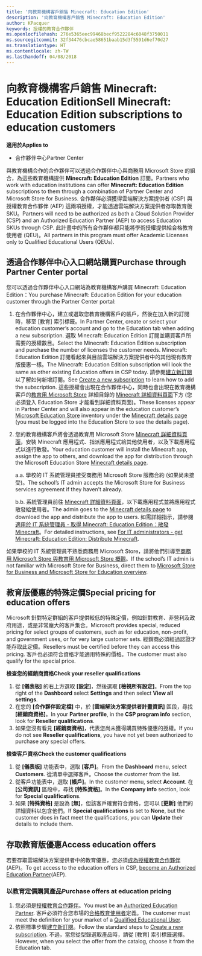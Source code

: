 ```yaml
---
title: '向教育機構客戶銷售 Minecraft: Education Edition'
description: '向教育機構客戶銷售 Minecraft: Education Edition'
author: KPacquer
keywords: 授權的教育合作夥伴
ms.openlocfilehash: 276e5365eec99468becf9522284c6048f3750011
ms.sourcegitcommit: 32f34476cbcae58651baab15d3f5591d6ef70d27
ms.translationtype: HT
ms.contentlocale: zh-TW
ms.lasthandoff: 04/08/2018
---
```

# <a name="sell-minecraft-education-edition-subscriptions-to-education-customers"></a><span data-ttu-id="c1eb9-104">向教育機構客戶銷售 Minecraft: Education Edition</span><span class="sxs-lookup"><span data-stu-id="c1eb9-104">Sell Minecraft: Education Edition subscriptions to education customers</span></span>

**<span data-ttu-id="c1eb9-105">適用於</span><span class="sxs-lookup"><span data-stu-id="c1eb9-105">Applies to</span></span>**

-  <span data-ttu-id="c1eb9-106">合作夥伴中心</span><span class="sxs-lookup"><span data-stu-id="c1eb9-106">Partner Center</span></span>

<span data-ttu-id="c1eb9-107">與教育機構合作的合作夥伴可以透過合作夥伴中心與商務用 Microsoft Store 的組合，為這些教育機構提供 **Minecraft: Education Edition** 訂閱。</span><span class="sxs-lookup"><span data-stu-id="c1eb9-107">Partners who work with education institutions can offer **Minecraft: Education Edition** subscriptions to them through a combination of Partner Center and Microsoft Store for Business.</span></span>  <span data-ttu-id="c1eb9-108">合作夥伴必須獲得雲端解決方案提供者 (CSP) 與授權教育合作夥伴 (AEP) 這兩項授權，才能透過雲端解決方案提供者存取教育版 SKU。</span><span class="sxs-lookup"><span data-stu-id="c1eb9-108">Partners will need to be authorized as both a Cloud Solution Provider (CSP) and an Authorized Education Partner (AEP) to access Education SKUs through CSP.</span></span>  <span data-ttu-id="c1eb9-109">此計畫中的所有合作夥伴都只能將學術授權提供給合格教育使用者 (QEU)。</span><span class="sxs-lookup"><span data-stu-id="c1eb9-109">All partners in this program must offer Academic Licenses only to Qualified Educational Users (QEUs).</span></span> 

## <a name="purchase-through-partner-center-portal"></a><span data-ttu-id="c1eb9-110">透過合作夥伴中心入口網站購買</span><span class="sxs-lookup"><span data-stu-id="c1eb9-110">Purchase through Partner Center portal</span></span> 
<span data-ttu-id="c1eb9-111">您可以透過合作夥伴中心入口網站為教育機構客戶購買 Minecraft: Education Edition：</span><span class="sxs-lookup"><span data-stu-id="c1eb9-111">You purchase Minecraft: Education Edition for your education customer through the Partner Center portal:</span></span> 

  1.  <span data-ttu-id="c1eb9-112">在合作夥伴中心，建立或選取您教育機構客戶的帳戶，然後在加入新的訂閱時，移至 [教育] 索引標籤。</span><span class="sxs-lookup"><span data-stu-id="c1eb9-112">In Partner Center, create or select your education customer’s account and go to the Education tab when adding a new subscription.</span></span>  <span data-ttu-id="c1eb9-113">選取 Minecraft: Education Edition 訂閱並購買客戶所需要的授權數目。</span><span class="sxs-lookup"><span data-stu-id="c1eb9-113">Select the Minecraft: Education Edition subscription and purchase the number of licenses the customer needs.</span></span> <span data-ttu-id="c1eb9-114">Minecraft: Education Edition 訂閱看起來與目前雲端解決方案提供者中的其他現有教育版優惠一樣。</span><span class="sxs-lookup"><span data-stu-id="c1eb9-114">The Minecraft: Education Edition subscription will look the same as other existing Education offers in CSP today.</span></span> <span data-ttu-id="c1eb9-115">請參閱[建立新訂閱](create-a-new-subscription.md)以了解如何新增訂閱。</span><span class="sxs-lookup"><span data-stu-id="c1eb9-115">See [Create a new subscription](create-a-new-subscription.md) to learn how to add the subscription.</span></span> <span data-ttu-id="c1eb9-116">這些授權會出現在合作夥伴中心，同時也會出現在教育機構客戶的[教育用 Microsoft Store](https://educationstore.microsoft.com/en-us/store) 詳細目錄的 [Minecraft 詳細資料頁面](https://educationstore.microsoft.com/en-us/store/details/minecraft-education-edition/9nblggh4r2r6)下方 (您必須登入 Education Store 才能看到詳細資料頁面)。</span><span class="sxs-lookup"><span data-stu-id="c1eb9-116">These licenses appear in Partner Center and will also appear in the education customer’s [Microsoft Education Store](https://educationstore.microsoft.com/en-us/store) inventory under the [Minecraft details page](https://educationstore.microsoft.com/en-us/store/details/minecraft-education-edition/9nblggh4r2r6) (you must be logged into the Education Store to see the details page).</span></span> 

  2.  <span data-ttu-id="c1eb9-117">您的教育機構客戶將會透過教育用 Microsoft Store [Minecraft 詳細資料頁面](https://educationstore.microsoft.com/en-us/store/details/minecraft-education-edition/9nblggh4r2r6)，安裝 Minecraft 應用程式、指派應用程式給其他使用者，以及下載應用程式以進行散發。</span><span class="sxs-lookup"><span data-stu-id="c1eb9-117">Your education customer will install the Minecraft app, assign the app to others, and download the app for distribution through the Microsoft Education Store [Minecraft details page](https://educationstore.microsoft.com/en-us/store/details/minecraft-education-edition/9nblggh4r2r6).</span></span> 

      <span data-ttu-id="c1eb9-118">a.</span><span class="sxs-lookup"><span data-stu-id="c1eb9-118">a.</span></span> <span data-ttu-id="c1eb9-119">學校的 IT 系統管理員接受商務用 Microsoft Store 服務合約 (如果尚未接受)。</span><span class="sxs-lookup"><span data-stu-id="c1eb9-119">The school’s IT admin accepts the Microsoft Store for Business services agreement if they haven’t already.</span></span> 

      <span data-ttu-id="c1eb9-120">b.</span><span class="sxs-lookup"><span data-stu-id="c1eb9-120">b.</span></span> <span data-ttu-id="c1eb9-121">系統管理員前往 [Minecraft 詳細資料頁面](https://educationstore.microsoft.com/en-us/store/details/minecraft-education-edition/9nblggh4r2r6)，以下載應用程式並將應用程式散發給使用者。</span><span class="sxs-lookup"><span data-stu-id="c1eb9-121">The admin goes to the [Minecraft details page](https://educationstore.microsoft.com/en-us/store/details/minecraft-education-edition/9nblggh4r2r6) to download the app and distribute the app to users.</span></span> <span data-ttu-id="c1eb9-122">如需詳細指示，請參閱[適用於 IT 系統管理員 - 取得 Minecraft: Education Edition：散發 Minecraft](https://docs.microsoft.com/education/windows/school-get-minecraft#distribute-minecraft)。</span><span class="sxs-lookup"><span data-stu-id="c1eb9-122">For detailed instructions, see [For IT administrators - get Minecraft: Education Edition: Distribute Minecraft](https://docs.microsoft.com/education/windows/school-get-minecraft#distribute-minecraft).</span></span>
    
  <span data-ttu-id="c1eb9-123">如果學校的 IT 系統管理員不熟悉商務用 Microsoft Store，請將他們引導至[商務用 Microsoft Store 與教育用 Microsoft Store 概觀](https://docs.microsoft.com/microsoft-store/windows-store-for-business-overview)。</span><span class="sxs-lookup"><span data-stu-id="c1eb9-123">If the school’s IT admin is not familiar with Microsoft Store for Business, direct them to [Microsoft Store for Business and Microsoft Store for Education overview](https://docs.microsoft.com/microsoft-store/windows-store-for-business-overview).</span></span> 

## <a name="special-pricing-for-education-offers"></a><span data-ttu-id="c1eb9-124">教育版優惠的特殊定價</span><span class="sxs-lookup"><span data-stu-id="c1eb9-124">Special pricing for education offers</span></span>

<span data-ttu-id="c1eb9-125">Microsoft 針對特定群組的客戶提供較低的特殊定價，例如針對教育、非營利及政府用途，或是非常龐大的客戶集合。</span><span class="sxs-lookup"><span data-stu-id="c1eb9-125">Microsoft provides special, reduced pricing for select groups of customers, such as for education, non-profit, and government uses, or for very large customer sets.</span></span> <span data-ttu-id="c1eb9-126">經銷商必須經過認證才能存取此定價。</span><span class="sxs-lookup"><span data-stu-id="c1eb9-126">Resellers must be certified before they can access this pricing.</span></span> <span data-ttu-id="c1eb9-127">客戶也必須符合資格才能適用特殊的價格。</span><span class="sxs-lookup"><span data-stu-id="c1eb9-127">The customer must also qualify for the special price.</span></span>

**<span data-ttu-id="c1eb9-128">檢查您的經銷商資格</span><span class="sxs-lookup"><span data-stu-id="c1eb9-128">Check your reseller qualifications</span></span>**

1.  <span data-ttu-id="c1eb9-129">從 **\[儀表板\]** 的右上方選取 **\[設定\]**，然後選取 **\[檢視所有設定\]**。</span><span class="sxs-lookup"><span data-stu-id="c1eb9-129">From the top right of the **Dashboard** select **Settings** and then select **View all settings**.</span></span>
2.  <span data-ttu-id="c1eb9-130">在您的 **\[合作夥伴設定檔\]** 中，於 **\[雲端解決方案提供者計畫資訊\]** 區段，尋找 **\[經銷商資格\]**。</span><span class="sxs-lookup"><span data-stu-id="c1eb9-130">In your **Partner profile**, in the **CSP program info** section, look for **Reseller qualifications**.</span></span>
3.  <span data-ttu-id="c1eb9-131">如果您沒有看見 **\[經銷商資格\]**，代表您尚未獲得購買特殊優惠的授權。</span><span class="sxs-lookup"><span data-stu-id="c1eb9-131">If you do not see **Reseller qualifications**, you have not yet been authorized to purchase any special offers.</span></span>

**<span data-ttu-id="c1eb9-132">檢查客戶資格</span><span class="sxs-lookup"><span data-stu-id="c1eb9-132">Check the customer qualifications</span></span>**

1.  <span data-ttu-id="c1eb9-133">從 **\[儀表板\]** 功能表中，選取 **\[客戶\]**。</span><span class="sxs-lookup"><span data-stu-id="c1eb9-133">From the **Dashboard** menu, select **Customers**.</span></span> <span data-ttu-id="c1eb9-134">從清單中選擇客戶。</span><span class="sxs-lookup"><span data-stu-id="c1eb9-134">Choose the customer from the list.</span></span>
2.  <span data-ttu-id="c1eb9-135">從客戶功能表中，選取 **\[帳戶\]**。</span><span class="sxs-lookup"><span data-stu-id="c1eb9-135">In the customer menu, select **Account**.</span></span> <span data-ttu-id="c1eb9-136">在 **\[公司資訊\]** 區段中，尋找 **\[特殊資格\]**。</span><span class="sxs-lookup"><span data-stu-id="c1eb9-136">In the **Company info** section, look for **Special qualifications**.</span></span>
3.  <span data-ttu-id="c1eb9-137">如果 **\[特殊資格\]** 是設為 **\[無\]**，但該客戶確實符合資格，您可以 **\[更新\]** 他們的詳細資料以包含他們。</span><span class="sxs-lookup"><span data-stu-id="c1eb9-137">If **Special qualifications** is set to **None**, but the customer does in fact meet the qualifications, you can **Update** their details to include them.</span></span>

## <a name="access-education-offers"></a><span data-ttu-id="c1eb9-138">存取教育版優惠</span><span class="sxs-lookup"><span data-stu-id="c1eb9-138">Access education offers</span></span> 

<span data-ttu-id="c1eb9-139">若要存取雲端解決方案提供者中的教育優惠，您必須[成為授權教育合作夥伴](http://go.microsoft.com/fwlink/p/?LinkId=808781) (AEP)。</span><span class="sxs-lookup"><span data-stu-id="c1eb9-139">To get access to the education offers in CSP, [become an Authorized Education Partner](http://go.microsoft.com/fwlink/p/?LinkId=808781)(AEP).</span></span>

### <a name="purchase-offers-at-education-pricing"></a><span data-ttu-id="c1eb9-140">以教育定價購買產品</span><span class="sxs-lookup"><span data-stu-id="c1eb9-140">Purchase offers at education pricing</span></span>

1. <span data-ttu-id="c1eb9-141">您必須是[授權教育合作夥伴](http://go.microsoft.com/fwlink/p/?LinkId=808781)。</span><span class="sxs-lookup"><span data-stu-id="c1eb9-141">You must be an [Authorized Education Partner](http://go.microsoft.com/fwlink/p/?LinkId=808781).</span></span>
<span data-ttu-id="c1eb9-142">客戶必須符合您市場的[合格教育使用者](http://go.microsoft.com/fwlink/p/?LinkId=808795)定義。</span><span class="sxs-lookup"><span data-stu-id="c1eb9-142">The customer must meet the definition for your market of a [Qualified Educational User](http://go.microsoft.com/fwlink/p/?LinkId=808795).</span></span>
2. <span data-ttu-id="c1eb9-143">依照標準步驟[建立新訂閱](create-a-new-subscription.md)。</span><span class="sxs-lookup"><span data-stu-id="c1eb9-143">Follow the standard steps to [Create a new subscription](create-a-new-subscription.md).</span></span> <span data-ttu-id="c1eb9-144">不過，當您從型錄選取產品時，請從 \[教育\] 索引標籤選擇。</span><span class="sxs-lookup"><span data-stu-id="c1eb9-144">However, when you select the offer from the catalog, choose it from the Education tab.</span></span>






<!-- ## Purchase through Partner Center API 

To help your education customers buy and deploy Minecraft: Education Edition through the Partner Center API:
  
  1.  See [Create an order](https://msdn.microsoft.com/library/partnercenter/mt634667.aspx(d=robot)) to learn how to use the Partner Center API to buy the desired number of licenses of Minecraft: Education Edition subscription.  Be sure to use the following Offer ID:  
     
      "OfferId": "EE10CBD2-7A12-45DE-BE11-0C2C7C6EEEB1"
     
      See [Get a list of subscriptions by ID](https://msdn.microsoft.com/library/partnercenter/mt683489.aspx) to learn how to see these licenses.  Note that these will also appear in the education customer’s [Microsoft Store for Business](https://www.microsoft.com/business-store) inventory under the [Minecraft details page](https://businessstore.microsoft.com/en-us/app-detail/9NBLGGH4R2R6/0016/00000000000000000000000000000000/online) (you must be logged into Store for Business to see this page).    

  2. Direct your education customer to distribute Minecraft through the Microsoft Store for Business [Minecraft details page](https://businessstore.microsoft.com/en-us/app-detail/9NBLGGH4R2R6/0016/00000000000000000000000000000000/online). Through Microsoft Store for Business, they can install the app, assign the app to others, and download the app to distribute. (Currently, Partner Center doesn't support these tasks.) 

     a. The school’s IT admin accepts the Microsoft Store for Business services agreement if they haven’t already.
    
     b. The admin goes to the Minecraft details page to download the app and distribute the app to users. For detailed instructions, see [For IT administrators - get Minecraft: Education Edition: Distribute Minecraft](https://docs.microsoft.com/education/windows/school-get-minecraft#distribute-minecraft). 

  If the school’s IT admin is not familiar with Microsoft Store for Business, direct them to [Microsoft Store for Business overview](https://docs.microsoft.com/microsoft-store/windows-store-for-business-overview). 

-->